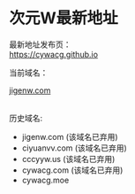 <h1>次元W最新地址</h1>
<p>最新地址发布页：<br>
<a href="https://cywacg.github.io">https://cywacg.github.io</a>
</p>
<p>当前域名：</p>
<a href="https://jigenw.com">jigenw.com</a>
<br>
<br>
<p>历史域名:</p>
<ul>
  <li>jigenw.com  (该域名已弃用)</li>
  <li>ciyuanvv.com  (该域名已弃用)</li>
  <li>cccyyw.us     (该域名已弃用)</li>
  <li>cywacg.com    (该域名已弃用)</li>
  <li>cywacg.moe</li>
</ul>

